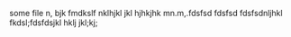 some file
n,
bjk
fmdkslf
nklhjkl
jkl
hjhkjhk
mn.m,.fdsfsd
fdsfsd
fdsfsdnljhkl
fkdsl;fdsfdsjkl
hklj
jkl;kj;
